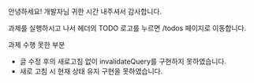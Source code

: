 안녕하세요! 개발자님 귀한 시간 내주셔서 감사합니다.

과제를 실행하시고 나서 헤더의 TODO 로고를 누르면 /todos 페이지로 이동합니다.

과제 수행 못한 부분

- 글 수정 후의 새로고침 없이 invalidateQuery를 구현하지 못하였습니다.
- 새로 고침 시 현재 상태 유지 구현을 못하였습니다.
